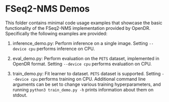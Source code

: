 # FSeq2-NMS Demos

This folder contains minimal code usage examples that showcase the basic functionality of the FSeq2-NMS implementation 
provided by OpenDR. Specifically the following examples are provided:

1. inference_demo.py: Perform inference on a single image. Setting `--device cpu` performs inference on CPU.

2. eval_demo.py: Perform evaluation on the `PETS` dataset, implemented in OpenDR format.
   Setting `--device cpu` performs evaluation on CPU. 
   
3. train_demo.py: Fit learner to dataset. `PETS` dataset is supported.
   Setting `--device cpu` performs training on CPU. Additional command line arguments can be set to change various training 
   hyperparameters, and running `python3 train_demo.py -h` prints information about them on stdout.
   
